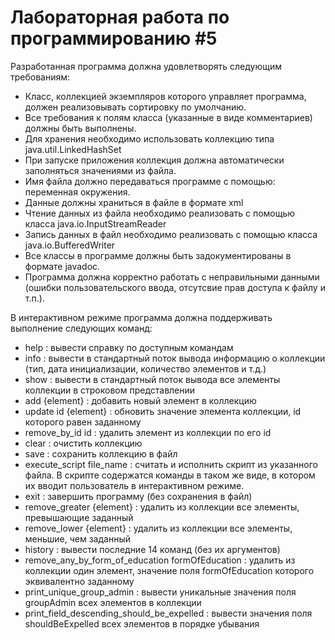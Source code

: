 # Лабораторная работа по программированию #5

Разработанная программа должна удовлетворять следующим требованиям:
*	Класс, коллекцией экземпляров которого управляет программа, должен реализовывать сортировку по умолчанию.
*	Все требования к полям класса (указанные в виде комментариев) должны быть выполнены.
*	Для хранения необходимо использовать коллекцию типа java.util.LinkedHashSet
*	При запуске приложения коллекция должна автоматически заполняться значениями из файла.
*	Имя файла должно передаваться программе с помощью: переменная окружения.
*	Данные должны храниться в файле в формате xml
*	Чтение данных из файла необходимо реализовать с помощью класса java.io.InputStreamReader
*	Запись данных в файл необходимо реализовать с помощью класса java.io.BufferedWriter
*	Все классы в программе должны быть задокументированы в формате javadoc.
*	Программа должна корректно работать с неправильными данными (ошибки пользовательского ввода, отсутсвие прав доступа к файлу и т.п.).

В интерактивном режиме программа должна поддерживать выполнение следующих команд:

*	help : вывести справку по доступным командам
* info : вывести в стандартный поток вывода информацию о коллекции (тип, дата инициализации, количество элементов и т.д.)
*	show : вывести в стандартный поток вывода все элементы коллекции в строковом представлении
*	add {element} : добавить новый элемент в коллекцию
*	update id {element} : обновить значение элемента коллекции, id которого равен заданному
*	remove_by_id id : удалить элемент из коллекции по его id
*	clear : очистить коллекцию
*	save : сохранить коллекцию в файл
*	execute_script file_name : считать и исполнить скрипт из указанного файла. В скрипте содержатся команды в таком же виде, в котором их вводит пользователь в интерактивном режиме.
*	exit : завершить программу (без сохранения в файл)
*	remove_greater {element} : удалить из коллекции все элементы, превышающие заданный
*	remove_lower {element} : удалить из коллекции все элементы, меньшие, чем заданный
*	history : вывести последние 14 команд (без их аргументов)
*	remove_any_by_form_of_education formOfEducation : удалить из коллекции один элемент, значение поля formOfEducation которого эквивалентно заданному
*	print_unique_group_admin : вывести уникальные значения поля groupAdmin всех элементов в коллекции
*	print_field_descending_should_be_expelled : вывести значения поля shouldBeExpelled всех элементов в порядке убывания
